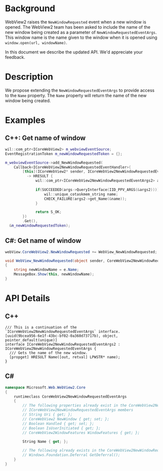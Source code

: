 # Background
WebView2 raises the `NewWindowRequested` event when a new window is opened. The WebView2 team has been asked to include the name of the new window 
being created as a parameter of `NewWindowRequestedEventArgs`. This window name is the name given to the window when it is opened 
using `window.open(url, windowName)`.

In this document we describe the updated API. We'd appreciate your feedback.

# Description
We propose extending the `NewWindowRequestedEventArgs` to provide access to the `Name` property. 
The `Name` property will return the name of the new window being created. 

# Examples
## C++: Get name of window

``` cpp
wil::com_ptr<ICoreWebView2> m_webviewEventSource;
EventRegistrationToken m_newWindowRequestedToken = {};

m_webviewEventSource->add_NewWindowRequested(
    Callback<ICoreWebView2NewWindowRequestedEventHandler>(
        [this](ICoreWebView2* sender, ICoreWebView2NewWindowRequestedEventArgs* args)
          -> HRESULT {
              wil::com_ptr<ICoreWebView2NewWindowRequestedEventArgs2> args2;
              
              if(SUCCEEDED(args->QueryInterface(IID_PPV_ARGS(&args2)))) {
                  wil::unique_cotaskmem_string name;
                  CHECK_FAILURE(args2->get_Name(&name));
              }

              return S_OK;
        })
        .Get(),
  &m_newWindowRequestedToken);
```

## C#: Get name of window
```c#
webView.CoreWebView2.NewWindowRequested += WebView_NewWindowRequested;

void WebView_NewWindowRequested(object sender, CoreWebView2NewWindowRequestedEventArgs e)
{
    string newWindowName = e.Name;
    MessageBox.Show(this, newWindowName);
}
```

# API Details
## C++
```
/// This is a continuation of the `ICoreWebView2NewWindowRequestedEventArgs` interface.
[uuid(9bcea956-6e1f-43bc-bf02-0a360d73717b), object, pointer_default(unique)]
interface ICoreWebView2NewWindowRequestedEventArgs2 : ICoreWebView2NewWindowRequestedEventArgs {
  /// Gets the name of the new window.
  [propget] HRESULT Name([out, retval] LPWSTR* name);
}
```

## C#
```c#
namespace Microsoft.Web.WebView2.Core
{
    runtimeclass CoreWebView2NewWindowRequestedEventArgs
    {
        // The following properties already exist in the CoreWebView2NewWindowRequestedEventArgs
        // ICoreWebView2NewWindowRequestedEventArgs members
        // String Uri { get; };
        // CoreWebView2 NewWindow { get; set; };
        // Boolean Handled { get; set; };
        // Boolean IsUserInitiated { get; };
        // CoreWebView2WindowFeatures WindowFeatures { get; };
       
        String Name { get; };

        // The following already exists in the CoreWebView2NewWindowRequestedEventArgs
        // Windows.Foundation.Deferral GetDeferral();
    }
}
```
